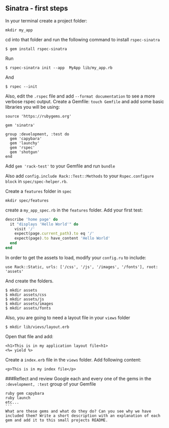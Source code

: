 ## Sinatra - first steps

In your terminal create a project folder:
```
mkdir my_app
```
cd into that folder and run the following command to install `rspec-sinatra` 

```shell
$ gem install rspec-sinatra
```


Run 
```shell
$ rspec-sinatra init --app  MyApp lib/my_app.rb
```
And
```
$ rspec --init
``` 
Also, edit the `.rspec` file and add `--format documentation` to see a more verbose rspec output. 
Create a Gemfile: `touch Gemfile` and add some basic libraries you will be using: 
```
source 'https://rubygems.org'

gem 'sinatra'

group :development, :test do
  gem 'capybara'
  gem 'launchy'
  gem 'rspec'
  gem 'shotgun'
end
```
Add `gem 'rack-test'` to your Gemfile and run `bundle`

Also add `config.include Rack::Test::Methods` to your `Rspec.configure block` in `spec/spec-helper.rb`.

Create a `features` folder in `spec` 
```
mkdir spec/features
``` 
create a `my_app_spec.rb` in the `features` folder. 
Add your first test:
```ruby
describe 'home page' do
  it "displays 'Hello World'" do
    visit '/'
    expect(page.current_path).to eq '/'
    expect(page).to have_content 'Hello World'
  end
end

```

In order to get the assets to load, modify your `config.ru` to include:
```
use Rack::Static, urls: ['/css', '/js', '/images', '/fonts'], root: 'assets'
```
And create the folders. 
```shell
$ mkdir assets
$ mkdir assets/css
$ mkdir assets/js
$ mkdir assets/images
$ mkdir assets/fonts
```

Also, you are going to need a layout file in your `views` folder
```shell
$ mkdir lib/vievs/layout.erb

```

Open that file and add:

```erb
<h1>This is in my application layout file<h1>
<%= yield %>
```

Create a `index.erb` file in the `views` folder. Add following content:

```erb
<p>This is in my index file</p>
```

###Reflect and review
Google each and every one of the gems in the `:development, :test` group of your Gemfile
````
ruby gem capybara
ruby launch
etc...
```
What are these gems and what do they do? Can you see why we have included them? Write a short description with an explanation of each gem and add it to this small projects README. 





